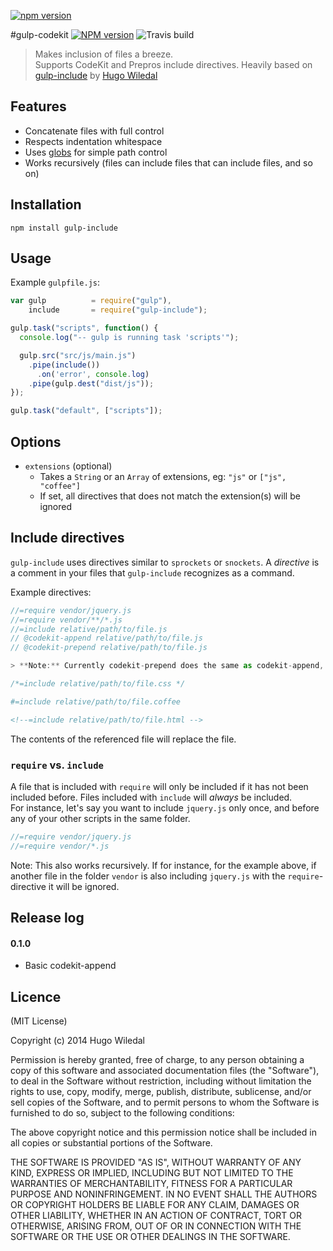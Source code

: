 [![npm version](https://badge.fury.io/js/gulp-codekit.svg)](https://badge.fury.io/js/gulp-codekit)

#gulp-codekit [![NPM version][npm-image]][npm-url] ![Travis build][travis-image]
>Makes inclusion of files a breeze.  
Supports CodeKit and Prepros include directives.
Heavily based on [gulp-include](http://github.com/wiledal/gulp-include) by [Hugo Wiledal](http://github.com/wiledal)

## Features
* Concatenate files with full control
* Respects indentation whitespace
* Uses [globs](https://www.npmjs.com/package/glob) for simple path control
* Works recursively (files can include files that can include files, and so on)

## Installation
```shell
npm install gulp-include
```
## Usage
Example `gulpfile.js`:
```javascript
var gulp          = require("gulp"),
    include       = require("gulp-include");

gulp.task("scripts", function() {
  console.log("-- gulp is running task 'scripts'");

  gulp.src("src/js/main.js")
    .pipe(include())
      .on('error', console.log)
    .pipe(gulp.dest("dist/js"));
});

gulp.task("default", ["scripts"]);

```

## Options
* `extensions` (optional)
	* Takes a `String` or an `Array` of extensions, eg: `"js"` or `["js", "coffee"]`
	* If set, all directives that does not match the extension(s) will be ignored

## Include directives
`gulp-include` uses directives similar to `sprockets` or `snockets`. A _directive_ is a comment in your files that `gulp-include` recognizes as a command.
  
Example directives:
```javascript
//=require vendor/jquery.js
//=require vendor/**/*.js
//=include relative/path/to/file.js
// @codekit-append relative/path/to/file.js
// @codekit-prepend relative/path/to/file.js

> **Note:** Currently codekit-prepend does the same as codekit-append, and works like an include

```
```css
/*=include relative/path/to/file.css */
```
```coffee
#=include relative/path/to/file.coffee
```
```html
<!--=include relative/path/to/file.html -->
```

The contents of the referenced file will replace the file.
  
### `require` vs. `include`
A file that is included with `require` will only be included if it has not been included  before. Files included with `include` will _always_ be included.  
For instance, let's say you want to include `jquery.js` only once, and before any of your other scripts in the same folder.
```javascript
//=require vendor/jquery.js
//=require vendor/*.js
```
Note: This also works recursively. If for instance, for the example above, if another file in the folder `vendor` is also including `jquery.js` with the `require`-directive it will be ignored.

## Release log

#### 0.1.0
* Basic codekit-append

## Licence
(MIT License)

Copyright (c) 2014 Hugo Wiledal

Permission is hereby granted, free of charge, to any person obtaining a copy
of this software and associated documentation files (the "Software"), to deal
in the Software without restriction, including without limitation the rights
to use, copy, modify, merge, publish, distribute, sublicense, and/or sell
copies of the Software, and to permit persons to whom the Software is
furnished to do so, subject to the following conditions:

The above copyright notice and this permission notice shall be included in all
copies or substantial portions of the Software.

THE SOFTWARE IS PROVIDED "AS IS", WITHOUT WARRANTY OF ANY KIND, EXPRESS OR
IMPLIED, INCLUDING BUT NOT LIMITED TO THE WARRANTIES OF MERCHANTABILITY,
FITNESS FOR A PARTICULAR PURPOSE AND NONINFRINGEMENT. IN NO EVENT SHALL THE
AUTHORS OR COPYRIGHT HOLDERS BE LIABLE FOR ANY CLAIM, DAMAGES OR OTHER
LIABILITY, WHETHER IN AN ACTION OF CONTRACT, TORT OR OTHERWISE, ARISING FROM,
OUT OF OR IN CONNECTION WITH THE SOFTWARE OR THE USE OR OTHER DEALINGS IN THE
SOFTWARE.


[travis-image]: https://travis-ci.org/designbyadrian/gulp-codekit.svg?branch=master

[npm-url]: https://npmjs.org/package/gulp-codekit
[npm-image]: https://badge.fury.io/js/gulp-codekit.svg
